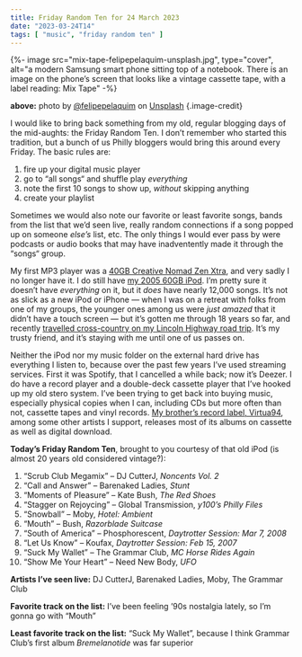 ```yaml
---
title: Friday Random Ten for 24 March 2023
date: "2023-03-24T14"
tags: [ "music", "friday random ten" ]
---
```


{%- image src="mix-tape-felipepelaquim-unsplash.jpg", type="cover", alt="a modern Samsung smart phone sitting top of a notebook. There is an image on the phone’s screen that looks like a vintage cassette tape, with a label reading: Mix Tape" -%}

**above:** photo by [@felipepelaquim](https://unsplash.com/ko/@felipepelaquim?utm_source=unsplash&utm_medium=referral&utm_content=creditCopyText) on [Unsplash](https://unsplash.com/photos/UNNAYh3sMOg?utm_source=unsplash&utm_medium=referral&utm_content=creditCopyText) {.image-credit}

I would like to bring back something from my old, regular blogging days of the mid-aughts: the Friday Random Ten. I don’t remember who started this tradition, but a bunch of us Philly bloggers would bring this around every Friday. The basic rules are:

1. fire up your digital music player
1. go to “all songs“ and shuffle play _everything_
1. note the first 10 songs to show up, _without_ skipping anything
1. create your playlist

Sometimes we would also note our favorite or least favorite songs, bands from the list that we’d seen live, really random connections if a song popped up on someone _else’s_ list, etc. The only things I would ever pass by were podcasts or audio books that may have inadventently made it through the “songs“ group.

My first MP3 player was a [40GB Creative Nomad Zen Xtra](https://www.crutchfield.com/S-X3SfA6toNe4/p_053ZENX40G/Creative-NOMAD-Zen-Xtra.html), and very sadly I no longer have it. I do still have [my 2005 60GB iPod](https://www.instagram.com/p/CgSU9mMOFU5/). I’m pretty sure it doesn’t have _everything_ on it, but it _does_ have nearly 12,000 songs. It’s not as slick as a new iPod or iPhone &#8212; when I was on a retreat with folks from one of my groups, the younger ones among us were _just amazed_ that it didn’t have a touch screen &#8212; but it’s gotten me through 18 years so far, and recently [travelled cross-country on my Lincoln Highway road trip](https://www.lincolnhighwayjournal.com/). It’s my trusty friend, and it’s staying with me until one of us passes on. 

Neither the iPod nor my music folder on the external hard drive has everything I listen to, because over the past few years I’ve used streaming services. First it was Spotify, that I cancelled a while back; now it’s Deezer. I do have a record player and a double-deck cassette player that I’ve hooked up my old stero system. I’ve been trying to get back into buying music, especially physical copies when I can, including CDs but more often than not, cassette tapes and vinyl records. [My brother’s record label, Virtua94](https://virtua94records.bandcamp.com/music), among some other artists I support, releases most of its albums on cassette as well as digital download.

**Today’s Friday Random Ten**, brought to you courtesy of that old iPod (is almost 20 years old considered vintage?):

1. “Scrub Club Megamix” &#8211; DJ CutterJ, _Noncents Vol. 2_
2. “Call and Answer” &#8211; Barenaked Ladies, _Stunt_
3. “Moments of Pleasure” &#8211; Kate Bush, _The Red Shoes_
4. “Stagger on Rejoycing” &#8211; Global Transmission, _y100’s Philly Files_
5. “Snowball” &#8211; Moby, _Hotel: Ambient_
6. “Mouth” &#8211; Bush, _Razorblade Suitcase_
7. “South of America” &#8211; Phosphorescent, _Daytrotter Session: Mar 7, 2008_
8. “Let Us Know” &#8211; Koufax, _Daytrotter Session: Feb 15, 2007_
9. “Suck My Wallet” &#8211; The Grammar Club, _MC Horse Rides Again_
10. “Show Me Your Heart” &#8211; Need New Body, _UFO_

**Artists I’ve seen live:** DJ CutterJ, Barenaked Ladies, Moby, The Grammar Club

**Favorite track on the list:** I’ve been feeling ’90s nostalgia lately, so I’m gonna go with “Mouth”

**Least favorite track on the list:** “Suck My Wallet”, because I think Grammar Club’s first album _Bremelanotide_ was far superior
